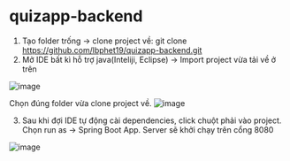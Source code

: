 # quizapp-backend
1) Tạo folder trống -> clone project về: git clone https://github.com/lbphet19/quizapp-backend.git
2) Mở IDE bất kì hỗ trợ java(Inteliji, Eclipse) -> Import project vừa tải về ở trên

![image](https://user-images.githubusercontent.com/75687993/221232893-b2ca9def-f60d-4262-a49a-54426f339215.png)

Chọn đúng folder vừa clone project về.
![image](https://user-images.githubusercontent.com/75687993/221233032-37be161e-05af-43d6-98d5-cd4371209d6b.png)


3) Sau khi đợi IDE tự động cài dependencies, click chuột phải vào project. Chọn run as -> Spring Boot App. Server sẽ khởi chạy trên cổng 8080

 ![image](https://user-images.githubusercontent.com/75687993/221232290-a09c009b-e865-4600-9307-a36b4f39bf61.png)

